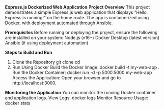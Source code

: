 **Express.js Dockerized Web Application**
**Project Overview**
This project demonstrates a simple Express.js web application that displays "Hello, Express is running!" on the home route. The app is containerized using Docker, with deployment automated through Ansible.

**Prerequisites**
Before running or deploying the project, ensure the following are installed on your system:
Node.js (v16+)
Docker Desktop (latest version)
Ansible (if using deployment automation)

**Steps to Build and Run**
1. Clone the Repository
git clone <repository-url>
cd <repository-folder>
2. Run Using Docker
Build the Docker Image:
docker build -t my-web-app .
Run the Docker Container:
docker run -d -p 5000:5000 my-web-app
Access the Application:
Open your browser and go to http://localhost:3000.

**Monitoring the Application**
You can monitor the running Docker container and application logs.
View Logs:
docker logs <container-id>
Monitor Resource Usage:
docker stats
